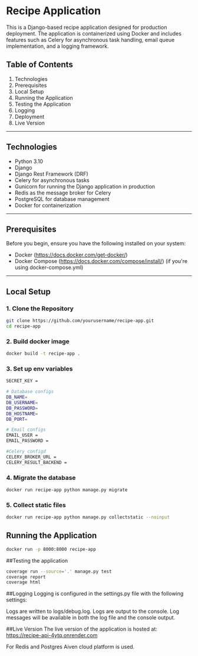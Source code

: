 # Recipe Application

This is a Django-based recipe application designed for production deployment. The application is containerized using Docker and includes features such as Celery for asynchronous task handling, email queue implementation, and a logging framework.

## Table of Contents

1. Technologies
2. Prerequisites
3. Local Setup
4. Running the Application
5. Testing the Application
6. Logging
7. Deployment
8. Live Version

---

## Technologies

- Python 3.10
- Django
- Django Rest Framework (DRF)
- Celery for asynchronous tasks
- Gunicorn for running the Django application in production
- Redis as the message broker for Celery
- PostgreSQL for database management
- Docker for containerization

---

## Prerequisites

Before you begin, ensure you have the following installed on your system:

- Docker (https://docs.docker.com/get-docker/)
- Docker Compose (https://docs.docker.com/compose/install/) (if you're using docker-compose.yml)

---

## Local Setup

### 1. Clone the Repository

```bash
git clone https://github.com/yourusername/recipe-app.git
cd recipe-app
```
### 2. Build docker image

```bash
docker build -t recipe-app .
```
### 3. Set up env variables
```bash
SECRET_KEY = 

# Database configs
DB_NAME=
DB_USERNAME=
DB_PASSWORD=
DB_HOSTNAME=
DB_PORT=

# Email configs
EMAIL_USER = 
EMAIL_PASSWORD = 

#Celery configd
CELERY_BROKER_URL = 
CELERY_RESULT_BACKEND =
```
### 4. Migrate the database
```bash
docker run recipe-app python manage.py migrate
```
### 5. Collect static files
```bash
docker run recipe-app python manage.py collectstatic --noinput
```
## Running the Application
```bash
docker run -p 8000:8000 recipe-app
```
##Testing the application
```bash
coverage run --source='.' manage.py test
coverage report
coverage html
```

##Logging
Logging is configured in the settings.py file with the following settings:

Logs are written to logs/debug.log.
Logs are output to the console.
Log messages will be available in both the log file and the console output.


##Live Version
The live version of the application is hosted at: https://recipe-api-4ytq.onrender.com

For Redis and Postgres Aiven cloud platform is used.


